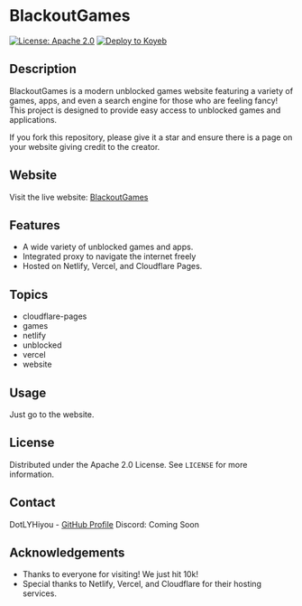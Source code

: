 # BlackoutGames

[![License: Apache 2.0](https://img.shields.io/badge/License-Apache%202.0-blue.svg)](https://opensource.org/licenses/Apache-2.0)
[![Deploy to Koyeb](https://www.koyeb.com/static/images/deploy/button.svg)](https://app.koyeb.com/deploy?name=blackoutgames&repository=DotLYHiyou%2FBlackoutGames&branch=main&instance_type=free&regions=was)
## Description

BlackoutGames is a modern unblocked games website featuring a variety of games, apps, and even a search engine for those who are feeling fancy! This project is designed to provide easy access to unblocked games and applications.

If you fork this repository, please give it a star and ensure there is a page on your website giving credit to the creator.

## Website

Visit the live website: [BlackoutGames](https://blackoutgames.netlify.app)

## Features

- A wide variety of unblocked games and apps.
- Integrated proxy to navigate the internet freely
- Hosted on Netlify, Vercel, and Cloudflare Pages.

## Topics

- cloudflare-pages
- games
- netlify
- unblocked
- vercel
- website

## Usage

Just go to the website.

## License

Distributed under the Apache 2.0 License. See `LICENSE` for more information.

## Contact

DotLYHiyou - [GitHub Profile](https://github.com/DotLYHiyou)
Discord: Coming Soon

## Acknowledgements

- Thanks to everyone for visiting! We just hit 10k!
- Special thanks to Netlify, Vercel, and Cloudflare for their hosting services.
